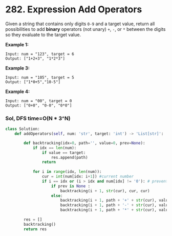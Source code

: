 # 282. Expression Add Operators

Given a string that contains only digits `0-9` and a target value, return all possibilities to add **binary** operators \(not unary\) `+`, `-`, or `*` between the digits so they evaluate to the target value.

**Example 1:**

```text
Input: num = "123", target = 6
Output: ["1+2+3", "1*2*3"] 
```

**Example 3:**

```text
Input: num = "105", target = 5
Output: ["1*0+5","10-5"]
```

**Example 4:**

```text
Input: num = "00", target = 0
Output: ["0+0", "0-0", "0*0"]
```

### Sol, DFS time=O\(N \* 3^N\)

```python
class Solution:
    def addOperators(self, num: 'str', target: 'int') -> 'List[str]':

        def backtracking(idx=0, path='', value=0, prev=None):            
            if idx == len(num): 
                if value == target:
                    res.append(path)
                return  
                         
            for i in range(idx, len(num)):
                cur = int(num[idx: i+1]) #current number
                if i == idx or (i > idx and num[idx] != '0'): # prevent "00*" as a number
                    if prev is None :
                        backtracking(i + 1, str(cur), cur, cur)
                    else:
                        backtracking(i + 1, path + '+' + str(cur), value + cur, cur)
                        backtracking(i + 1, path + '-' + str(cur), value - cur, -cur)
                        backtracking(i + 1, path + '*' + str(cur), value - prev + prev*cur, prev*cur)
        
        res = []
        backtracking()   
        return res
```

